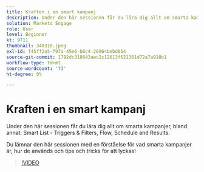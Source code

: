 ```yaml
---
title: Kraften i en smart kampanj
description: Under den här sessionen får du lära dig allt om smarta kampanjer, bland annat Smart List - Utlösare och filter, Flöde, Schema och Resultat.
solution: Marketo Engage
role: User
level: Beginner
kt: 9711
thumbnail: 340310.jpeg
exl-id: f45ff2a5-f97a-45e6-b6c4-26064bebd854
source-git-commit: 1792dc318643aec2c12613f621361d72a7a918b1
workflow-type: tm+mt
source-wordcount: '73'
ht-degree: 0%

---
```


# Kraften i en smart kampanj

Under den här sessionen får du lära dig allt om smarta kampanjer, bland annat: Smart List - Triggers &amp; Filters, Flow, Schedule and Results.

Du lämnar den här sessionen med en förståelse för vad smarta kampanjer är, hur de används och tips och tricks för att lyckas!

>[!VIDEO](https://video.tv.adobe.com/v/340310/?quality=12&learn=on)
